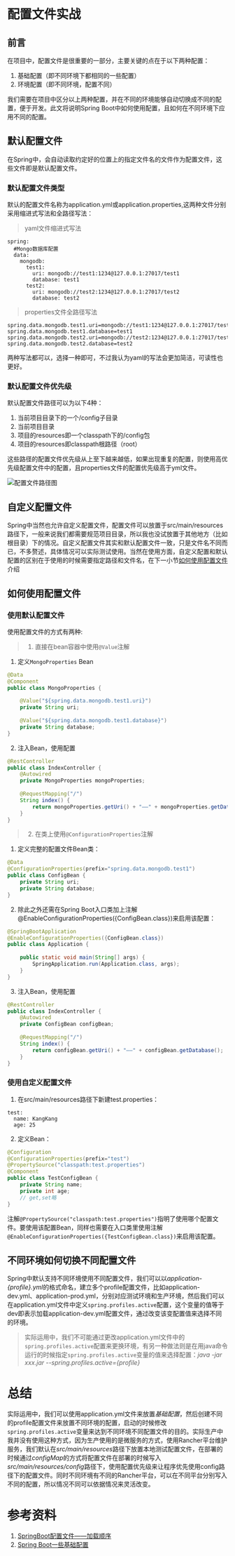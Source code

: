 # 配置文件实战

## 前言
在项目中，配置文件是很重要的一部分，主要关键的点在于以下两种配置：
1. 基础配置（即不同环境下都相同的一些配置）
2. 环境配置（即不同环境，配置不同）

我们需要在项目中区分以上两种配置，并在不同的环境能够自动切换成不同的配置，便于开发。此文将说明Spring Boot中如何使用配置，且如何在不同环境下应用不同的配置。

## 默认配置文件
在Spring中，会自动读取约定好的位置上的指定文件名的文件作为配置文件，这些文件即是默认配置文件。

### 默认配置文件类型
默认的配置文件名称为application.yml或application.properties,这两种文件分别采用缩进式写法和全路径写法：

>yaml文件缩进式写法
```YML
spring:
  #Mongo数据库配置
  data:
    mongodb:
      test1:
        uri: mongodb://test1:1234@127.0.0.1:27017/test1
        database: test1
      test2:
        uri: mongodb://test2:1234@127.0.0.1:27017/test2
        database: test2
```

>properties文件全路径写法
```
spring.data.mongodb.test1.uri=mongodb://test1:1234@127.0.0.1:27017/test1
spring.data.mongodb.test1.database=test1
spring.data.mongodb.test2.uri=mongodb://test2:1234@127.0.0.1:27017/test2
spring.data.mongodb.test2.database=test2
```
两种写法都可以，选择一种即可，不过我认为yaml的写法会更加简洁，可读性也更好。

### 默认配置文件优先级
默认配置文件路径可以为以下4种：
1. 当前项目目录下的一个/config子目录
2. 当前项目目录
3. 项目的resources即一个classpath下的/config包
4. 项目的resources即classpath根路径（root）

这些路径的配置文件优先级从上至下越来越低，如果出现重复的配置，则使用高优先级配置文件中的配置，且properties文件的配置优先级高于yml文件。

![配置文件路径图](https://upload-images.jianshu.io/upload_images/13184578-31bb8d4c59d678b6.png?imageMogr2/auto-orient/strip|imageView2/2/w/478/format/webp)


## 自定义配置文件
Spring中当然也允许自定义配置文件，配置文件可以放置于src/main/resources路径下，一般来说我们都需要规范项目目录，所以我也没试放置于其他地方（比如根目录）下的情况。自定义配置文件其实和默认配置文件一致，只是文件名不同而已，不多赘述，具体情况可以实际测试使用。当然在使用方面，自定义配置和默认配置的区别在于使用的时候需要指定路径和文件名，在下一小节[如何使用配置文件](#如何使用配置文件)介绍

## 如何使用配置文件

### 使用默认配置文件
使用配置文件的方式有两种:
>1. 直接在bean容器中使用`@Value`注解
1. 定义`MongoProperties` Bean
```JAVA
@Data
@Component
public class MongoProperties {
	
    @Value("${spring.data.mongodb.test1.uri}")
    private String uri;
    
    @Value("${spring.data.mongodb.test1.database}")
    private String database;
}
```
2. 注入Bean，使用配置
```JAVA
@RestController
public class IndexController {
    @Autowired
    private MongoProperties mongoProperties;
    
    @RequestMapping("/")
    String index() {
        return mongoProperties.getUri() + "——" + mongoProperties.getDatabase();
    }
}
```
>2. 在类上使用`@ConfigurationProperties`注解
1. 定义完整的配置文件Bean类：
```JAVA
@Data
@ConfigurationProperties(prefix="spring.data.mongodb.test1")
public class ConfigBean {
    private String uri;
    private String database;
}
```
2. 除此之外还需在Spring Boot入口类加上注解@EnableConfigurationProperties({ConfigBean.class})来启用该配置：
```JAVA
@SpringBootApplication
@EnableConfigurationProperties({ConfigBean.class})
public class Application {
	
    public static void main(String[] args) {
        SpringApplication.run(Application.class, args);
    }
}
```
3. 注入Bean，使用配置
```JAVA
@RestController
public class IndexController {
    @Autowired
    private ConfigBean configBean;
    
    @RequestMapping("/")
    String index() {
        return configBean.getUri() + "——" + configBean.getDatabase();
    }
}
```

### 使用自定义配置文件
1. 在src/main/resources路径下新建test.properties：
```YML
test:
  name: KangKang
  age: 25
```
2. 定义Bean：
```JAVA
@Configuration
@ConfigurationProperties(prefix="test")
@PropertySource("classpath:test.properties")
@Component
public class TestConfigBean {
    private String name;
    private int age;
    // get,set略
}
```
注解`@PropertySource("classpath:test.properties")`指明了使用哪个配置文件。要使用该配置Bean，同样也需要在入口类里使用注解`@EnableConfigurationProperties({TestConfigBean.class})`来启用该配置。

## 不同环境如何切换不同配置文件
Spring中默认支持不同环境使用不同配置文件，我们可以以*application-{profile}.yml*的格式命名，建立多个profile配置文件，比如application-dev.yml、application-prod.yml，分别对应测试环境和生产环境，然后我们可以在application.yml文件中定义`spring.profiles.active`配置，这个变量的值等于dev即表示加载application-dev.yml配置文件，通过改变该变配置值来选择不同的环境。
> 实际运用中，我们不可能通过更改application.yml文件中的`spring.profiles.active`配置来更换环境，有另一种做法则是在用java命令运行的时候指定`spring.profiles.active`变量的值来选择配置：*java -jar xxx.jar --spring.profiles.active={profile}*


# 总结
实际运用中，我们可以使用application.yml文件来放置*基础配置*，然后创建不同的profile配置文件来放置不同环境的配置，启动的时候修改`spring.profiles.active`变量来达到不同环境不同配置文件的目的。实际生产中我并没有使用这种方式，因为生产使用的是微服务的方式，使用Rancher平台维护服务，我们默认在*src/main/resources*路径下放置本地测试配置文件，在部署的时候通过*configMap*的方式将配置文件在部署的时候写入*src/main/resources/config*路径下，使用配置优先级来让程序优先使用config路径下的配置文件。同时不同环境有不同的Rancher平台，可以在不同平台分别写入不同的配置，所以情况不同可以依据情况来灵活改变。

# 参考资料
1. [SpringBoot配置文件——加载顺序](https://www.jianshu.com/p/3c615bd42799)
2. [Spring Boot一些基础配置](https://mrbird.cc/Spring-Boot%20basic%20config.html)